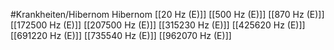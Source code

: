 #Krankheiten/Hibernom
Hibernom
[[20 Hz (E)]]
[[500 Hz (E)]]
[[870 Hz (E)]]
[[172500 Hz (E)]]
[[207500 Hz (E)]]
[[315230 Hz (E)]]
[[425620 Hz (E)]]
[[691220 Hz (E)]]
[[735540 Hz (E)]]
[[962070 Hz (E)]]